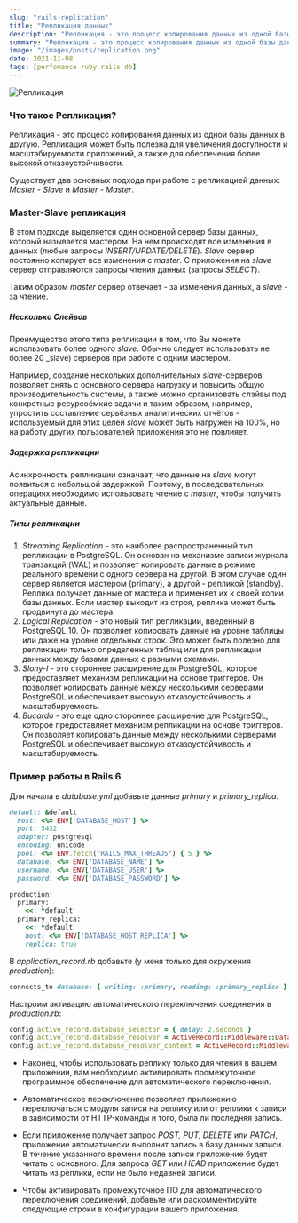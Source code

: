 ```yaml
---
slug: "rails-replication"
title: "Репликация данных"
description: "Репликация - это процесс копирования данных из одной базы данных в другую. Репликация может быть полезна для увеличения доступности и масштабируемости приложений, а также для обеспечения более высокой отказоустойчивости."
summary: "Репликация - это процесс копирования данных из одной базы данных в другую. Репликация может быть полезна для увеличения доступности и масштабируемости приложений, а также для обеспечения более высокой отказоустойчивости."
image: "/images/posts/replication.png"
date: 2021-11-08
tags: [perfomance ruby rails db]
---
```


![Репликация](/images/posts/replication.png "Репликация")

### Что такое Репликация?
Репликация - это процесс копирования данных из одной базы данных в другую. Репликация может быть полезна для увеличения доступности и масштабируемости приложений, а также для обеспечения более высокой отказоустойчивости.

Существует два основных подхода при работе с репликацией данных: _Master - Slave_ и _Master - Master_.

### Master-Slave репликация
В этом подходе выделяется один основной сервер базы данных, который называется мастером. На нем происходят все изменения в данных (любые запросы _INSERT/UPDATE/DELETE_). _Slave_ сервер постоянно копирует все изменения с _master_. С приложения на _slave_ сервер отправляются запросы чтения данных (запросы _SELECT_). 

Таким образом _master_ сервер отвечает - за изменения данных, а _slave_ - за чтение.

##### Несколько Слейвов
Преимущество этого типа репликации в том, что Вы можете использовать более одного _slave_. Обычно следует использовать не более 20 _slave) серверов при работе с одним мастером.

Например, создание нескольких дополнительных _slave_-серверов позволяет снять с основного сервера нагрузку и повысить общую производительность системы, а также можно организовать слэйвы под конкретные ресурсоёмкие задачи и таким образом, например, упростить составление серьёзных аналитических отчётов - используемый для этих целей _slave_ может быть нагружен на 100%, но на работу других пользователей приложения это не повлияет.

##### Задержка репликации
Асинхронность репликации означает, что данные на _slave_ могут появиться с небольшой задержкой. Поэтому, в последовательных операциях необходимо использовать чтение с _master_, чтобы получить актуальные данные.

##### Типы репликации
1. _Streaming Replication_ - это наиболее распространенный тип репликации в PostgreSQL. Он основан на механизме записи журнала транзакций (WAL) и позволяет копировать данные в режиме реального времени с одного сервера на другой. В этом случае один сервер является мастером (primary), а другой - репликой (standby). Реплика получает данные от мастера и применяет их к своей копии базы данных. Если мастер выходит из строя, реплика может быть продвинута до мастера.
2. _Logical Replication_ - это новый тип репликации, введенный в PostgreSQL 10. Он позволяет копировать данные на уровне таблицы или даже на уровне отдельных строк. Это может быть полезно для репликации только определенных таблиц или для репликации данных между базами данных с разными схемами.
3. _Slony-I_ - это стороннее расширение для PostgreSQL, которое предоставляет механизм репликации на основе триггеров. Он позволяет копировать данные между несколькими серверами PostgreSQL и обеспечивает высокую отказоустойчивость и масштабируемость.
4. _Bucardo_ - это еще одно стороннее расширение для PostgreSQL, которое предоставляет механизм репликации на основе триггеров. Он позволяет копировать данные между несколькими серверами PostgreSQL и обеспечивает высокую отказоустойчивость и масштабируемость.

### Пример работы в Rails 6

Для начала в _database.yml_ добавьте данные _primary_ и _primary_replica_.
```ruby
default: &default
  host: <%= ENV['DATABASE_HOST'] %>
  port: 5432
  adapter: postgresql
  encoding: unicode
  pool: <%= ENV.fetch("RAILS_MAX_THREADS") { 5 } %>
  database: <%= ENV['DATABASE_NAME'] %>
  username: <%= ENV['DATABASE_USER'] %>
  password: <%= ENV['DATABASE_PASSWORD'] %>

production:
  primary:
    <<: *default
  primary_replica:
    <<: *default
    host: <%= ENV['DATABASE_HOST_REPLICA'] %>
    replica: true
```

В _application_record.rb_ добавьте (у меня только для окружения _production_):
```ruby
connects_to database: { writing: :primary, reading: :primary_replica } if Rails.env.production? 
```

Настроим активацию автоматического переключения соединения в _production.rb_:
```ruby
config.active_record.database_selector = { delay: 2.seconds }
config.active_record.database_resolver = ActiveRecord::Middleware::DatabaseSelector::Resolver
config.active_record.database_resolver_context = ActiveRecord::Middleware::DatabaseSelector::Resolver::Session
```

- Наконец, чтобы использовать реплику только для чтения в вашем приложении, вам необходимо активировать промежуточное программное обеспечение для автоматического переключения.

- Автоматическое переключение позволяет приложению переключаться с модуля записи на реплику или от реплики к записи в зависимости от HTTP-команды и того, была ли последняя запись.

- Если приложение получает запрос _POST, PUT, DELETE_ или _PATCH_, приложение автоматически выполнит запись в базу данных записи. В течение указанного времени после записи приложение будет читать с основного. Для запроса _GET_ или _HEAD_ приложение будет читать из реплики, если не было недавней записи.

- Чтобы активировать промежуточное ПО для автоматического переключения соединений, добавьте или раскомментируйте следующие строки в конфигурации вашего приложения.